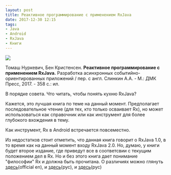 ```yaml
---
layout: post
title: Реактивное программирование с применением RxJava
date: 2017-12-30 12:15
tags:
- Java
- Android
- RxJava
- Книги
---
```

<img src="{{ site.baseurl }}/images/rxjava/book.jpg">

Томаш Нуркевич, Бен Кристенсен. **Реактивное программирование с применением RxJava.** Разработка асинхронных событийно-ориентированных приложений / пер. с англ. Слинкин А.А. - М.: ДМК Пресс, 2017. - 358 с.: ил.

В порядке совета. Что читать, чтобы понять кухню RxJava?

Кажется, это лучшая книга по теме на данный момент. Предполагает последовательное чтение (для тех, кто только осваивает Rx), но может использоваться как справочник или как инструмент для более глубокого вхождения в тему.

Как инструмент, Rx в Android встречается повсеместно. 

Из недостатков стоит отметить, что данная книга говорит о RxJava 1.0, в то время как на данный момент входу RxJava 2.0. Но, думаю, у книги будет второе издание, где приведут все в соответсвии с текущим положением дел в Rx. Но и без этого книга дает понимание "философии" Rx и должна быть прочитана. О различиях можно глянуть <a href="https://github.com/ReactiveX/RxJava/wiki/What's-different-in-2.0#maven-address-and-base-package">здесь</a>(official en), и <a href="https://habrahabr.ru/post/336268/">здесь</a>(рус), и <a href="https://habrahabr.ru/company/badoo/blog/328434/">здесь</a>(рус)
